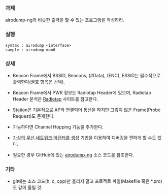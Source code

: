 ### 과제
airodump-ng와 비슷한 출력을 할 수 있는 프로그램을 작성하라.

### 실행
```
syntax : airodump <interface>
sample : airodump mon0
```

### 상세
* Beacon Frame에서 BSSID, Beacons, (#Data), (ENC), ESSID는 필수적으로 출력한다(괄호 항목은 선택).

* Beacon Frame에서 PWR 정보는 Radiotap Header에 있으며, Radiotap Header 분석은 [Radiotap](https://www.radiotap.org) 사이트를 참고한다.

* Station은 기본적으로 AP와 연결되어 통신을 하지만 그렇지 않은 Frame(Probe Request)도 존재한다.

* 가능하다면 Channel Hopping 기능을 추가한다.

* [가상의 무선 네트워크 어댑터를 생성](https://gilgil.gitlab.io/2020/09/07/1.html) 기법을 이용하여 디버깅을 편하게 할 수도 있다.

* 필요한 경우 GitHub에 있는 [airodump-ng](https://github.com/aircrack-ng/aircrack-ng/tree/master/src/airodump-ng) 소스 코드를 참조한다.

### 기타
* git에는 소스 코드(h, c, cpp)만 올리지 말고 프로젝트 파일(Makefile 혹은 *.pro)도 같이 올릴 것.
